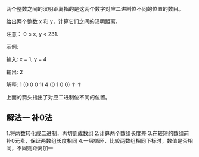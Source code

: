 两个整数之间的汉明距离指的是这两个数字对应二进制位不同的位置的数目。

给出两个整数 x 和 y，计算它们之间的汉明距离。

注意：
0 ≤ x, y < 231.

示例:

输入: x = 1, y = 4

输出: 2

解释:
1   (0 0 0 1)
4   (0 1 0 0)
       ↑   ↑

上面的箭头指出了对应二进制位不同的位置。

## 解法一 补0法
1.将两数转化成二进制，再切割成数组
2.计算两个数组长度差
3.在较短的数组前补0元素，保证两数组长度相同
4.一层循环，比较两数组相同下标时，数值是否相同，不同则距离加一